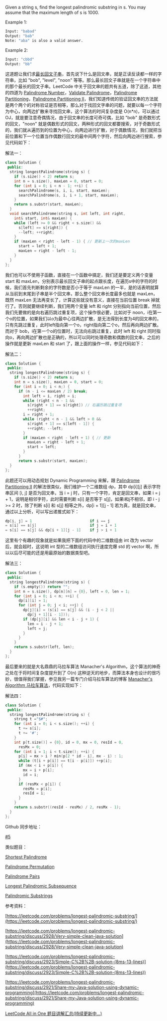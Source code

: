 Given a string s, find the longest palindromic substring in s. You may assume that the maximum length of s is 1000.

Example 1:

```bash
Input: "babad"
Output: "bab"
Note: "aba" is also a valid answer.
```

Example 2:

```bash
Input: "cbbd"
Output: "bb"
```

这道题让我们求[最长回文子串](http://en.wikipedia.org/wiki/Longest_palindromic_substring)，首先说下什么是回文串，就是正读反读都一样的字符串，比如 "bob", "level", "noon" 等等。那么最长回文子串就是在一个字符串中的那个最长的回文子串。LeetCode 中关于回文串的题共有五道，除了这道，其他的四道为 [Palindrome Number](http://www.cnblogs.com/grandyang/p/4125510.html)，[Validate Palindrome](http://www.cnblogs.com/grandyang/p/4030114.html)，[Palindrome Partitioning](http://www.cnblogs.com/grandyang/p/4270008.html)，[Palindrome Partitioning II](http://www.cnblogs.com/grandyang/p/4271456.html)，我们知道传统的验证回文串的方法就是两个两个的对称验证是否相等，那么对于找回文字串的问题，就要以每一个字符为中心，向两边扩散来寻找回文串，这个算法的时间复杂度是 O(n*n)，可以通过 OJ，就是要注意奇偶情况，由于回文串的长度可奇可偶，比如 "bob" 是奇数形式的回文，"noon" 就是偶数形式的回文，两种形式的回文都要搜索，对于奇数形式的，我们就从遍历到的位置为中心，向两边进行扩散，对于偶数情况，我们就把当前位置和下一个位置当作偶数行回文的最中间两个字符，然后向两边进行搜索，参见代码如下：

解法一：

```cpp
class Solution {
 public:
  string longestPalindrome(string s) {
    if (s.size() < 2) return s;
    int n = s.size(), maxLen = 0, start = 0;
    for (int i = 0; i < n - 1; ++i) {
      searchPalindrome(s, i, i, start, maxLen);
      searchPalindrome(s, i, i + 1, start, maxLen);
    }
    return s.substr(start, maxLen);
  }
  void searchPalindrome(string s, int left, int right,
    int& start, int& maxLen) {
    while (left >= 0 && right < s.size() &&
      s[left] == s[right]) {
      --left; ++right;
    }
    if (maxLen < right - left - 1) { // 更新上一次的maxLen
      start = left + 1;
      maxLen = right - left - 1;
    }
  }
};
```

我们也可以不使用子函数，直接在一个函数中搞定，我们还是要定义两个变量 start 和 maxLen，分别表示最长回文子串的起点跟长度，在遍历s中的字符的时候，我们首先判断剩余的字符数是否小于等于 maxLen 的一半，是的话表明就算从当前到末尾到子串是半个回文串，那么整个回文串长度最多也就是 maxLen，既然 maxLen 无法再变长了，计算这些就没有意义，直接在当前位置 break 掉就行了。否则就要继续判断，我们用两个变量 left 和 right 分别指向当前位置，然后我们先要做的是向右遍历跳过重复项，这个操作很必要，比如对于 noon，i在第一个o的位置，如果我们以o为最中心往两边扩散，是无法得到长度为4的回文串的，只有先跳过重复，此时left指向第一个o，right指向第二个o，然后再向两边扩散。而对于 bob，i在第一个o的位置时，无法向右跳过重复，此时 left 和 right 同时指向o，再向两边扩散也是正确的，所以可以同时处理奇数和偶数的回文串，之后的操作就是更新 maxLen 和 start 了，跟上面的操作一样，参见代码如下：

解法二：

```cpp
class Solution {
 public:
  string longestPalindrome(string s) {
    if (s.size() < 2) return s;
    int n = s.size(), maxLen = 0, start = 0;
    for (int i = 0; i < n;) {
      if (n - i <= maxLen / 2) break;
        int left = i, right = i;
        while (right < n - 1 &&
          s[right + 1] == s[right]) // 右遍历跳过重复项
          ++right;
        i = right + 1;
        while (right < n - 1 && left > 0 &&
          s[right + 1] == s[left - 1]) {
          ++right; --left;
        }
        if (maxLen < right - left + 1) { // 更新
          maxLen = right - left + 1;
          start = left;
        }
      }
      return s.substr(start, maxLen);
  }
};
```

此题还可以用动态规划 Dynamic Programming 来解，跟 [Palindrome Partitioning II](http://www.cnblogs.com/grandyang/p/4271456.html) 的解法很类似，我们维护一个二维数组 dp，其中 dp[i][j] 表示字符串区间 [i, j] 是否为回文串，当 i = j 时，只有一个字符，肯定是回文串，如果 i = j + 1，说明是相邻字符，此时需要判断 s[i] 是否等于 s[j]，如果i和j不相邻，即 i - j >= 2 时，除了判断 s[i] 和 s[j] 相等之外，dp[i + 1][j - 1] 若为真，就是回文串，通过以上分析，可以写出递推式如下：

```cpp
dp[i, j] = 1                          if i == j
= s[i] == s[j]                        if j = i + 1
= s[i] == s[j] && dp[i + 1][j - 1]    if j > i + 1
```

这里有个有趣的现象就是如果我把下面的代码中的二维数组由 int 改为 vector<vector> 后，就会超时，这说明 int 型的二维数组访问执行速度完爆 std 的 vector 啊，所以以后尽可能的还是用最原始的数据类型吧。

解法三：

```cpp
class Solution {
 public:
  string longestPalindrome(string s) {
    if (s.empty()) return "";
    int n = s.size(), dp[n][n] = {0}, left = 0, len = 1;
    for (int i = 0; i < n; ++i) {
      dp[i][i] = 1;
      for (int j = 0; j < i; ++j) {
        dp[j][i] = (s[i] == s[j] && (i - j < 2 ||
          dp[j + 1][i - 1]));
        if (dp[j][i] && len < i - j + 1) {
          len = i - j + 1;
          left = j;
        }
      }
    }
    return s.substr(left, len);
  }
};
```

最后要来的就是大名鼎鼎的马拉车算法 Manacher's Algorithm，这个算法的神奇之处在于将时间复杂度提升到了 O(n) 这种逆天的地步，而算法本身也设计的很巧妙，很值得我们掌握，参见我另一篇专门介绍马拉车算法的博客 [Manacher's Algorithm 马拉车算法](http://www.cnblogs.com/grandyang/p/4475985.html)，代码实现如下：

解法四：

```cpp
class Solution {
 public:
  string longestPalindrome(string s) {
    string t ="$#";
    for (int i = 0; i < s.size(); ++i) {
      t += s[i];
      t += '#';
    }
    int p[t.size()] = {0}, id = 0, mx = 0, resId = 0,
      resMx = 0;
    for (int i = 1; i < t.size(); ++i) {
      p[i] = mx > i ? min(p[2 * id - i], mx - i) : 1;
      while (t[i + p[i]] == t[i - p[i]]) ++p[i];
      if (mx < i + p[i]) {
        mx = i + p[i];
        id = i;
      }
      if (resMx < p[i]) {
        resMx = p[i];
        resId = i;
      }
    }
    return s.substr((resId - resMx) / 2, resMx - 1);
  }
};
```

Github 同步地址：

[#5](https://github.com/grandyang/leetcode/issues/5)

类似题目：

[Shortest Palindrome](http://www.cnblogs.com/grandyang/p/4523624.html)

[Palindrome Permutation](http://www.cnblogs.com/grandyang/p/5223238.html)

[Palindrome Pairs](http://www.cnblogs.com/grandyang/p/5272039.html)

[Longest Palindromic Subsequence](http://www.cnblogs.com/grandyang/p/6493182.html)

[Palindromic Substrings](http://www.cnblogs.com/grandyang/p/7404777.html)

参考资料：

[](https://leetcode.com/problems/longest-palindromic-substring/description/)[https://leetcode.com/problems/longest-palindromic-substring/](https://leetcode.com/problems/longest-palindromic-substring/)

[https://leetcode.com/problems/longest-palindromic-substring/discuss/2928/Very-simple-clean-java-solution](https://leetcode.com/problems/longest-palindromic-substring/discuss/2928/Very-simple-clean-java-solution)

[](https://leetcode.com/problems/longest-palindromic-substring/discuss/2923/Simple-C%2B%2B-solution-(8ms-13-lines))[https://leetcode.com/problems/longest-palindromic-substring/discuss/2923/Simple-C%2B%2B-solution-(8ms-13-lines)](https://leetcode.com/problems/longest-palindromic-substring/discuss/2923/Simple-C%2B%2B-solution-(8ms-13-lines))

[https://leetcode.com/problems/longest-palindromic-substring/discuss/2921/Share-my-Java-solution-using-dynamic-programming](https://leetcode.com/problems/longest-palindromic-substring/discuss/2921/Share-my-Java-solution-using-dynamic-programming)

[LeetCode All in One 题目讲解汇总(持续更新中...)](http://www.cnblogs.com/grandyang/p/4606334.html)